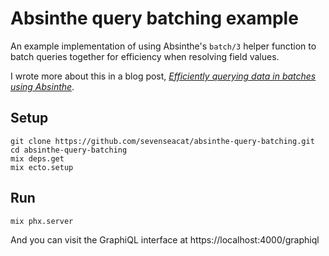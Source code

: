 # Absinthe query batching example

An example implementation of using Absinthe's `batch/3` helper function to batch queries together for efficiency when resolving field values.

I wrote more about this in a blog post, _[Efficiently querying data in batches using Absinthe](https://sevenseacat.net/posts/2021/querying-batches-with-absinthe/)_.

## Setup

```
git clone https://github.com/sevenseacat/absinthe-query-batching.git
cd absinthe-query-batching
mix deps.get
mix ecto.setup
```

## Run

```
mix phx.server
```

And you can visit the GraphiQL interface at https://localhost:4000/graphiql
